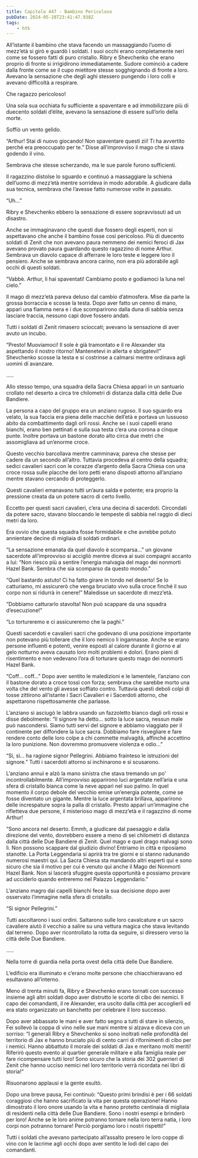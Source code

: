 ```yaml
---
title: Capitolo 447 - Bambino Pericoloso
pubDate: 2024-05-28T23:41:47.938Z
tags:
    - htk
---
```


All’istante il bambino che stava facendo un massaggiando l’uomo di mezz’età si girò e guardò i soldati. I suoi occhi erano completamente neri come se fossero fatti di puro cristallo. Ribry e Shevchenko che erano proprio di fronte si irrigidirono immediatamente. Sudore cominciò a cadere dalla fronte come se il cupo mietitore stesse sogghignando di fronte a loro. Avevano la sensazione che degli aghi stessero pungendo i loro colli e avevano difficoltà a respirare.

Che ragazzo pericoloso!

Una sola sua occhiata fu sufficiente a spaventare e ad immobilizzare più di duecento soldati d’élite, avevano la sensazione di essere sull’orlo della morte.

Soffiò un vento gelido.

“Arthur! Stai di nuovo giocando! Non spaventare questi zii! Ti ha avvertito perché era preoccupato per te.” Disse all’improvviso il mago che si stava godendo il vino.

Sembrava che stesse scherzando, ma le sue parole furono sufficienti.

Il ragazzino distolse lo sguardo e continuò a massaggiare la schiena dell’uomo di mezz’età mentre sorrideva in modo adorabile. A giudicare dalla sua tecnica, sembrava che l’avesse fatto numerose volte in passato.

“Uh…”

Ribry e Shevchenko ebbero la sensazione di essere sopravvissuti ad un disastro.

Anche se immaginavano che questi due fossero degli esperti, non si aspettavano che anche il bambino fosse così pericoloso. Più di duecento soldati di Zenit che non avevano paura nemmeno dei nemici feroci di Jax avevano provato paura guardando questo ragazzino di nome Arthur. Sembrava un diavolo capace di afferrare le loro teste e leggere loro il pensiero. Anche se sembrava ancora carino, non era più adorabile agli occhi di questi soldati.

“Vabbè. Arthur, li hai spaventati! Cambiamo posto e godiamoci la luna nel cielo.”

Il mago di mezz’età pareva deluso dal cambio d’atmosfera. Mise da parte la grossa borraccia e scosse la testa. Dopo aver fatto un cenno di mano, apparì una fiamma nera e i due scomparirono dalla duna di sabbia senza lasciare traccia, nessuno capì dove fossero andati.

Tutti i soldati di Zenit rimasero scioccati; avevano la sensazione di aver avuto un incubo.

“Presto! Muoviamoci! Il sole è già tramontato e il re Alexander sta aspettando il nostro ritorno! Mantenetevi in allerta e sbrigatevi!” Shevchenko scosse la testa e si costrinse a calmarsi mentre ordinava agli uomini di avanzare.

…..

Allo stesso tempo, una squadra della Sacra Chiesa apparì in un santuario crollato nel deserto a circa tre chilometri di distanza dalla città delle Due Bandiere.

La persona a capo del gruppo era un anziano rugoso. Il suo sguardo era velato, la sua faccia era piena delle macchie dell’età e portava un lussuoso abito da combattimento dagli orli rossi. Anche se i suoi capelli erano bianchi, erano ben pettinati e sulla sua testa c’era una corona a cinque punte. Inoltre portava un bastone dorato alto circa due metri che assomigliava ad un’enorme croce.

Questo vecchio barcollava mentre camminava; pareva che stesse per cadere da un secondo all’altro. Tuttavia procedeva al centro della squadra; sedici cavalieri sacri con le corazze d’argento della Sacra Chiesa con una croce rossa sulle placche dei loro petti erano disposti attorno all’anziano mentre stavano cercando di proteggerlo.

Questi cavalieri emanavano tutti un’aura salda e potente; era proprio la pressione creata da un potere sacro di certo livello.

Eccetto per questi sacri cavalieri, c’era una decina di sacerdoti. Circondati da potere sacro, stavano bloccando le tempeste di sabbia nel raggio di dieci metri da loro.

Era ovvio che questa squadra fosse formidabile e che avrebbe potuto annientare decine di migliaia di soldati ordinari.

“La sensazione emanata da quel diavolo è scomparsa…” un giovane sacerdote all’improvviso si accigliò mentre diceva ai suoi compagni accanto a lui: “Non riesco più a sentire l’energia malvagia del mago dei nonmorti Hazel Bank. Sembra che sia scomparso da questo mondo.”

“Quel bastardo astuto! Ci ha fatto girare in tondo nel deserto! Se lo catturiamo, mi assicurerò che venga bruciato vivo sulla croce finché il suo corpo non si ridurrà in cenere!” Maledisse un sacerdote di mezz’età.

“Dobbiamo catturarlo stavolta! Non può scappare da una squadra d’esecuzione!”

“Lo tortureremo e ci assicureremo che la paghi.”

Questi sacerdoti e cavalieri sacri che godevano di una posizione importante non potevano più tollerare che il loro nemico li ingannasse. Anche se erano persone influenti e potenti, venire esposti al calore durante il giorno e al gelo notturno aveva causato loro molti problemi e dolori. Erano pieni di risentimento e non vedevano l’ora di torturare questo mago dei nonmorti Hazel Bank.

“Coff… coff…” Dopo aver sentito le maledizioni e le lamentele, l’anziano con il bastone dorato a croce tossì con forza; sembrava che sarebbe morto una volta che del vento gli avesse soffiato contro. Tuttavia questi deboli colpi di tosse zittirono all’istante i Sacri Cavalieri e i Sacerdoti attorno, che aspettarono rispettosamente che parlasse.

L’anziano si asciugò le labbra usando un fazzoletto bianco dagli orli rossi e disse debolmente: “Il signore ha detto… sotto la luce sacra, nessun male può nascondersi. Siamo tutti servi del signore e abbiamo viaggiato per il continente per diffondere la luce sacra. Dobbiamo fare risvegliare e fare rendere conto delle loro colpe a chi commette malvagità, affinché accettino la loro punizione. Non dovremmo promuovere violenza e odio…”

“Sì, sì… ha ragione signor Pellegrini. Abbiamo frainteso le istruzioni del signore.” Tutti i sacerdoti attorno si inchinarono e si scusarono.

L’anziano annuì e alzò la mano sinistra che stava tremando un po’ incontrollabilmente. All’improvviso apparirono luci argentate nell’aria e una sfera di cristallo bianca come la neve apparì nel suo palmo. In quel momento il corpo debole del vecchio emise un’energia potente, come se fosse diventato un gigante. Mentre la luce argentata brillava, apparirono delle increspature sopra la palla di cristallo. Presto apparì un’immagine che rifletteva due persone, il misterioso mago di mezz’età e il ragazzino di nome Arthur!

“Sono ancora nel deserto. Emmh, a giudicare dal paesaggio e dalla direzione del vento, dovrebbero essere a meno di sei chilometri di distanza dalla città delle Due Bandiere di Zenit. Quel mago e quel drago malvagi sono lì. Non possono scappare dal giudizio divino! Entriamo in città e riposiamo stanotte. La Porta Leggendaria si aprirà tra tre giorni e si stanno radunando numerosi maestri qui. La Sacra Chiesa sta mandando altri esperti qui e sono sicuro che sia il motivo per cui è venuto qui anche il Mago dei Nonmorti Hazel Bank. Non si lascerà sfuggire questa opportunità e possiamo provare ad ucciderlo quando entreremo nel Palazzo Leggendario.”

L’anziano magro dai capelli bianchi fece la sua decisione dopo aver osservato l’immagine nella sfera di cristallo.

“Sì signor Pellegrini.”

Tutti ascoltarono i suoi ordini. Saltarono sulle loro cavalcature e un sacro cavaliere aiutò il vecchio a salire su una vettura magica che stava levitando dal terreno. Dopo aver ricontrollato la rotta da seguire, si diressero verso la città delle Due Bandiere.

…..

Nella torre di guardia nella porta ovest della città delle Due Bandiere.

L’edificio era illuminato e c’erano molte persone che chiacchieravano ed esultavano all’interno.

Meno di trenta minuti fa, Ribry e Shevchenko erano tornati con successo insieme agli altri soldati dopo aver distrutto le scorte di cibo dei nemici. Il capo dei comandanti, il re Alexander, era uscito dalla città per accoglierli ed era stato organizzato un banchetto per celebrare il loro successo.

Dopo aver abbassato le mani e aver fatto segno a tutti di stare in silenzio, Fei sollevò la coppa di vino nelle sue mani mentre si alzava e diceva con un sorriso: “I generali Ribry e Shevchenko si sono inoltrati nelle profondità del territorio di Jax e hanno bruciato più di cento carri di rifornimenti di cibo per i nemici. Hanno abbattuto il morale dei soldati di Jax e meritano molti meriti! Riferirò questo evento al quartier generale militare e alla famiglia reale per fare ricompensare tutti loro! Sono sicuro che la storia dei 302 guerrieri di Zenit che hanno ucciso nemici nel loro territorio verrà ricordata nei libri di storia!”

Risuonarono applausi e la gente esultò.

Dopo una breve pausa, Fei continuò: “Questo primi brindisi è per i 66 soldati coraggiosi che hanno sacrificato la vita per questa operazione! Hanno dimostrato il loro onore usando la vita e hanno protetto centinaia di migliaia di residenti nella città delle Due Bandiere. Sono i nostri esempi e brinderò per loro! Anche se le loro anime potranno tornare nella loro terra natìa, i loro corpi non potranno tornare! Perciò porgiamo loro i nostri rispetti!”

Tutti i soldati che avevano partecipato all’assalto presero le loro coppe di vino con le lacrime agli occhi dopo aver sentito le lodi del capo dei comandanti.



